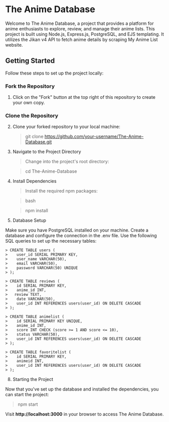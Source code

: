 # The Anime Database

Welcome to The Anime Database, a project that provides a platform for anime enthusiasts to explore, review, and manage their anime lists. This project is built using Node.js, Express.js, PostgreSQL, and EJS templating. It utilizes the Jikan v4 API to fetch anime details by scraping My Anime List website.

## Getting Started

Follow these steps to set up the project locally:

### Fork the Repository

1. Click on the "Fork" button at the top right of this repository to create your own copy.

### Clone the Repository

2. Clone your forked repository to your local machine:

    > git clone https://github.com/your-username/The-Anime-Database.git
   
5. Navigate to the Project Directory

    > Change into the project's root directory:

    > cd The-Anime-Database

6. Install Dependencies

    > Install the required npm packages:

    > bash

    > npm install

7. Database Setup

Make sure you have PostgreSQL installed on your machine. Create a database and configure the connection in the .env file. Use the following SQL queries to set up the necessary tables:

    > CREATE TABLE users (
    >    user_id SERIAL PRIMARY KEY,
    >    user_name VARCHAR(50),
    >    email VARCHAR(50),
    >    password VARCHAR(50) UNIQUE
    > );

    > CREATE TABLE reviews (
    >    id SERIAL PRIMARY KEY,
    >    anime_id INT,
    >   review TEXT,
    >    date VARCHAR(50),
    >    user_id INT REFERENCES users(user_id) ON DELETE CASCADE
    > );

    > CREATE TABLE animelist (
    >    id SERIAL PRIMARY KEY UNIQUE,
    >    anime_id INT,
    >    score INT CHECK (score >= 1 AND score <= 10),
    >    status VARCHAR(50),
    >    user_id INT REFERENCES users(user_id) ON DELETE CASCADE
    > );

    > CREATE TABLE favoritelist (
    >    id SERIAL PRIMARY KEY,
    >    animeid INT,
    >    user_id INT REFERENCES users(user_id) ON DELETE CASCADE
    > );

8. Starting the Project

Now that you've set up the database and installed the dependencies, you can start the project:

  > npm start

Visit **http://localhost:3000** in your browser to access The Anime Database.

